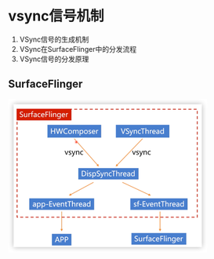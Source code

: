 # vsync信号机制

1. VSync信号的生成机制
2. VSync在SurfaceFlinger中的分发流程
3. VSync信号的分发原理

## SurfaceFlinger

![](g/a3371e9f.png)
